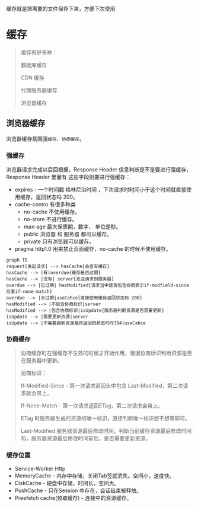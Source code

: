 缓存就是把需要的文件保存下来，方便下次使用

# 缓存

> 缓存有好多种：
>
> 数据库缓存
>
> CDN 缓存
>
> 代理服务器缓存
>
> 浏览器缓存

## 浏览器缓存

浏览器缓存氛围强`缓存`、`协商缓存`。

### 强缓存

浏览器请求完成以后回根据，Response Header 信息判断是不是要进行强缓存，Response Header 里面有 这些字段则要进行强缓存：

+ expires - 一个时间戳 格林尼治时间 ，下次请求时时间小于这个时间就直接使用缓存，返回状态吗 200。
+ cache-contro 有很多种类
  + no-cache 不使用缓存。
  + no-store 不进行缓存。
  + max-age 最大保质期，数字， 单位是秒。
  + public 浏览器 和 服务器 都可以缓存。
  + private 只有浏览器可以缓存。
+ pragma http1.0 用来禁止页面缓存，no-cache 的时候不使用缓存。

```mermaid
graph TD
request[发起请求] --> hasCache{会否有缓存}	
hasCache --> |有|overdue{缓存是否过期}
hasCache --> |没有| server[发送请求到服务器]
overdue --> |已过期| hasModified{请求当中是否包含协商表示if-modfield-since后者if-none-match}
overdue --> |未过期|useCahce[直接使用缓存返回状态码 200]
hasModified --> |不包含协商标识|server
hasModified --> |包含协商标识|isUpdate{服务器判断资源是否需要更新}
isUpdate --> |需要更新资源|server
isUpdate --> |不需要跟新资源最终返回的状态吗时304|useCahce
```

### 协商缓存

> 协商缓存时在强缓存不生效的时候才开始作用，根据协商标识判断资源是否在服务器中更新。
>
> 协商标识：
>
> If-Modified-Since - 第一次请求返回头中包含 Last-Modified，第二次请求就会带上。
>
> If-None-Match - 第一次请求返回ETag，第二次请求会带上。
>
> ETag 时服务器生成的资源的唯一标识，直接判断唯一标识想不想等即可。
>
> Last-Modified 服务器资源最后修改时间，判断当前缓存资源最后修改时间和，服务器资源最后修改时间前后，是否需要更新资源。

### 缓存位置

+ Service-Worker Http
+ MemoryCache - 内存中存储，关闭Tab签就消失。空间小，速度快。
+ DiskCache - 硬盘中存储，时间长，空间大。
+ PushCache - 只在Session 中存在，会话结束被释放。
+ Preefetch cache(预取缓存) - 连接中的资源缓存。







